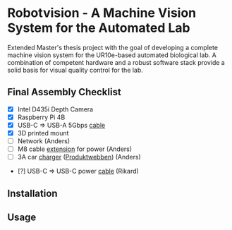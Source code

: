 # Robotvision - A Machine Vision System for the Automated Lab

Extended Master's thesis project with the goal of developing a complete machine vision system for the UR10e-based automated biological lab. 
A combination of competent hardware and a robust software stack provide a solid basis for visual quality control for the lab.

## Final Assembly Checklist

- [x] Intel D435i Depth Camera 
- [x] Raspberry Pi 4B
- [x] USB-C => USB-A 5Gbps [cable](https://noerdic.se/collections/adapter-usbc/products/type-c-to-usb-a-31-5gbps-3a-15cm-black-usbc-n1030)
- [x] 3D printed mount
- [ ] Network (Anders)
- [ ] M8 cable [extension](https://se.rs-online.com/web/p/industrial-automation-cable-assemblies/8582777) for power (Anders)
- [ ] 3A car [charger](https://www.atea.se/eshop/product/estuff-stromadapter-for-bil/?prodid=2053528) ([Produktwebben](https://produktwebb.uu.se/inkop/W2ProductCatalog.aspx?prodId=9506694)) (Anders)
- [?] USB-C => USB-C power [cable](https://www.kopplat.se/Produkt/10222/USB-20-kabel-C-hane-till-C-hane-svart-05-meter) (Rikard)

## Installation
## Usage